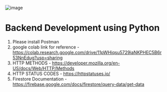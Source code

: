 ![image](https://github.com/Gupta-Aryaman/backend-workshop/assets/34962578/50fbc602-4528-46f5-9b9e-8e5f24d4dc9a)

# Backend Development using Python
1. Please install Postman
2. google colab link for reference - https://colab.research.google.com/drive/11pWHiqsu5729iaNKPHEC5B6r53NnEdug?usp=sharing
3. HTTP METHODS - https://developer.mozilla.org/en-US/docs/Web/HTTP/Methods
4. HTTP STATUS CODES - https://httpstatuses.io/
5. Firestore Documentation - https://firebase.google.com/docs/firestore/query-data/get-data
